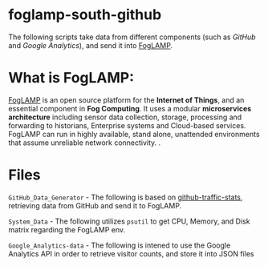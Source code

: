 # foglamp-south-github
The following scripts take data from different components (such as _GitHub_ and _Google Analytics_), and send it into [FogLAMP](https://github.com/foglamp/FogLAMP).  


# What is FogLAMP:
[FogLAMP](https://github.com/foglamp/FogLAMP) is an open source platform for the **Internet of Things**, and an essential component in **Fog Computing**. It uses a modular **microservices architecture** including sensor data collection, storage, processing and forwarding to historians, Enterprise systems and Cloud-based services. FogLAMP can run in highly available, stand alone, unattended environments that assume unreliable network connectivity.
.

# Files
`GitHub_Data_Generator` - The following is based on [github-traffic-stats](https://github.com/nchah/github-traffic-stats), retrieving data from GitHub and send it to FogLAMP. 

`System_Data` - The following utilizes `psutil` to get CPU, Memory, and Disk matrix regarding the FogLAMP env. 

`Google_Analytics-data` - The following is intened to use the Google Analytics API in order to retrieve visitor counts, and store it into JSON files

